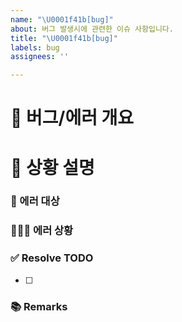 ```yaml
---
name: "\U0001f41b[bug]"
about: 버그 발생시에 관련한 이슈 사항입니다.
title: "\U0001f41b[bug]"
labels: bug
assignees: ''

---
```


# 🐞 버그/에러 개요

<!-- 간단하게 한줄로 어떤 버그/에러인지 요약해서 적습니다 -->

# 📝 상황 설명

### 📄 에러 대상

<!-- 에러가 어디서 났는지 적기 -->

### 🕵🏻‍♀️ 에러 상황

<!-- 에러가 어떻게 나고 있는지 상세하게 적기 (사진 있으면 첨부) -->

### ✅ Resolve TODO

<!-- 에러/버그 수정 항목 나열하기 (PR할 때에는 모두 체크되어야함) -->

- [ ] 

### 📚 Remarks

<!-- 이슈 해결에 있어 비고사항이 있었다면 적기 -->
